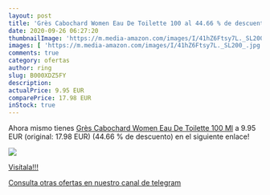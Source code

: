 ```yaml
---
layout: post
title: 'Grès Cabochard Women Eau De Toilette 100 al 44.66 % de descuento'
date: 2020-09-26 06:27:20
thumbnailImage: 'https://m.media-amazon.com/images/I/41hZ6Ftsy7L._SL200_.jpg'
images: [ 'https://m.media-amazon.com/images/I/41hZ6Ftsy7L._SL200_.jpg' ]
comments: true
category: ofertas
author: ring
slug: B000XDZ5FY
description:
actualPrice: 9.95 EUR
comparePrice: 17.98 EUR
inStock: true
---
```


Ahora mismo tienes [Grès Cabochard Women Eau De Toilette 100 Ml](https://www.amazon.com/dp/B000XDZ5FY/?tag=redken08-20) a 9.95 EUR (original: 17.98 EUR) (44.66 %  de descuento) en el siguiente enlace!

[![](https://m.media-amazon.com/images/I/41hZ6Ftsy7L._SL200_.jpg)](https://www.amazon.com/dp/B000XDZ5FY/?tag=redken08-20)

[Visítala!!!](https://www.amazon.com/dp/B000XDZ5FY/?tag=redken08-20)

[Consulta otras ofertas en nuestro canal de telegram](https://t.me/s/ofertas25)
